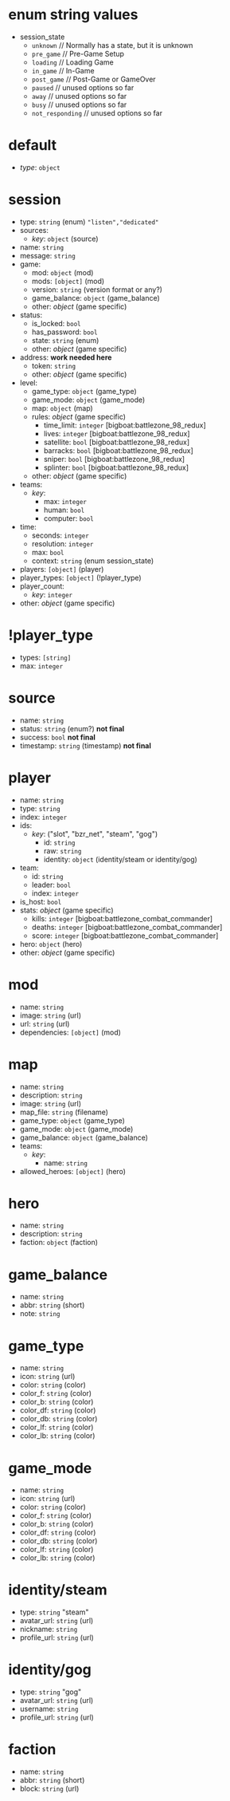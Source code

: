 # enum string values
* session_state
  * `unknown` // Normally has a state, but it is unknown
  * `pre_game` // Pre-Game Setup
  * `loading` // Loading Game
  * `in_game` // In-Game
  * `post_game` // Post-Game or GameOver
  * `paused` // unused options so far
  * `away` // unused options so far
  * `busy` // unused options so far
  * `not_responding` // unused options so far

# default
* *type*: `object`

# session
* type: `string` (enum) `"listen","dedicated"`
* sources:
   * *key*: `object` (source)
* name: `string`
* message: `string`
* game:
  * mod: `object` (mod)
  * mods: `[object]` (mod)
  * version: `string` (version format or any?)
  * game_balance: `object` (game_balance)
  * other: *object* (game specific)
* status:
  * is_locked: `bool`
  * has_password: `bool`
  * state: `string` (enum)
  * other: *object* (game specific)
* address: **work needed here**
  * token: `string`
  * other: *object* (game specific)
* level:
  * game_type: `object` (game_type)
  * game_mode: `object` (game_mode)
  * map: `object` (map)
  * rules: *object* (game specific)
    * time_limit: `integer` [bigboat:battlezone_98_redux]
    * lives: `integer` [bigboat:battlezone_98_redux]
    * satellite: `bool` [bigboat:battlezone_98_redux]
    * barracks: `bool` [bigboat:battlezone_98_redux]
    * sniper: `bool` [bigboat:battlezone_98_redux]
    * splinter: `bool` [bigboat:battlezone_98_redux]
  * other: *object* (game specific)
* teams:
  * *key*:
    * max: `integer`
    * human: `bool`
    * computer: `bool`
* time:
  * seconds: `integer`
  * resolution: `integer`
  * max: `bool`
  * context: `string` (enum session_state)
* players: `[object]` (player)
* player_types: `[object]` (!player_type)
* player_count:
  * *key*: `integer`
* other: *object* (game specific)

# !player_type
  * types: `[string]`
  * max: `integer`

# source
* name: `string`
* status: `string` (enum?) **not final**
* success: `bool` **not final**
* timestamp: `string` (timestamp) **not final**

# player
* name: `string`
* type: `string`
* index: `integer`
* ids:
  * *key*: ("slot", "bzr_net", "steam", "gog")
    * id: `string`
	* raw: `string`
	* identity: `object` (identity/steam or identity/gog)
* team:
  * id: `string`
  * leader: `bool`
  * index: `integer`
* is_host: `bool`
* stats: *object* (game specific)
  * kills: `integer` [bigboat:battlezone_combat_commander]
  * deaths: `integer` [bigboat:battlezone_combat_commander]
  * score: `integer` [bigboat:battlezone_combat_commander]
* hero: `object` (hero)
* other: *object* (game specific)

# mod
* name: `string`
* image: `string` (url)
* url: `string` (url)
* dependencies: `[object]` (mod)

# map
* name: `string`
* description: `string`
* image: `string` (url)
* map_file: `string` (filename)
* game_type: `object` (game_type)
* game_mode: `object` (game_mode)
* game_balance: `object` (game_balance)
* teams:
  * *key*:
    * name: `string`
* allowed_heroes: `[object]` (hero)

# hero
* name: `string`
* description: `string`
* faction: `object` (faction)

# game_balance
* name: `string`
* abbr: `string` (short)
* note: `string`

# game_type
* name: `string`
* icon: `string` (url)
* color: `string` (color)
* color_f: `string` (color)
* color_b: `string` (color)
* color_df: `string` (color)
* color_db: `string` (color)
* color_lf: `string` (color)
* color_lb: `string` (color)

# game_mode
* name: `string`
* icon: `string` (url)
* color: `string` (color)
* color_f: `string` (color)
* color_b: `string` (color)
* color_df: `string` (color)
* color_db: `string` (color)
* color_lf: `string` (color)
* color_lb: `string` (color)

# identity/steam
* type: `string` "steam"
* avatar_url: `string` (url)
* nickname: `string`
* profile_url: `string` (url)

# identity/gog
* type: `string` "gog"
* avatar_url: `string` (url)
* username: `string`
* profile_url: `string` (url)

# faction
* name: `string`
* abbr: `string` (short)
* block: `string` (url)
